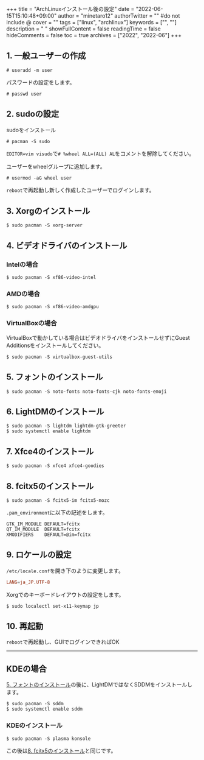 +++
title = "ArchLinuxインストール後の設定"
date = "2022-06-15T15:10:48+09:00"
author = "minetaro12"
authorTwitter = "" #do not include @
cover = ""
tags = ["linux", "archlinux"]
keywords = ["", ""]
description = " "
showFullContent = false
readingTime = false
hideComments = false
toc = true
archives = ["2022", "2022-06"]
+++
## 1. 一般ユーザーの作成

```term
# useradd -m user
```

パスワードの設定をします。

```term
# passwd user
```

## 2. sudoの設定

sudoをインストール

```term
# pacman -S sudo
```

`EDITOR=vim visudo`で`# %wheel ALL=(ALL) AL`をコメントを解除してください。

ユーザーをwheelグループに追加します。

```term
# usermod -aG wheel user
```

`reboot`で再起動し新しく作成したユーザーでログインします。

## 3. Xorgのインストール

```term
$ sudo pacman -S xorg-server
```

## 4. ビデオドライバのインストール

### Intelの場合

```term
$ sudo pacman -S xf86-video-intel
```

### AMDの場合

```term
$ sudo pacman -S xf86-video-amdgpu
```

### VirtualBoxの場合

VirtualBoxで動かしている場合はビデオドライバをインストールせずにGuest Additionsをインストールしてください。

```term
$ sudo pacman -S virtualbox-guest-utils
```

## 5. フォントのインストール

```term
$ sudo pacman -S noto-fonts noto-fonts-cjk noto-fonts-emoji
```

## 6. LightDMのインストール

```term
$ sudo pacman -S lightdm lightdm-gtk-greeter
$ sudo systemctl enable lightdm
```

## 7. Xfce4のインストール

```term
$ sudo pacman -S xfce4 xfce4-goodies
```

## 8. fcitx5のインストール

```term
$ sudo pacman -S fcitx5-im fcitx5-mozc
```

`.pam_environment`に以下の記述をします。

```.pam_environment
GTK_IM_MODULE DEFAULT=fcitx
QT_IM_MODULE  DEFAULT=fcitx
XMODIFIERS    DEFAULT=@im=fcitx
```

## 9. ロケールの設定

`/etc/locale.conf`を開き下のように変更します。

```locale.conf
LANG=ja_JP.UTF-8
```

Xorgでのキーボードレイアウトの設定をします。

```term
$ sudo localectl set-x11-keymap jp
```

## 10. 再起動

`reboot`で再起動し、GUIでログインできればOK

---

## KDEの場合

[5. フォントのインストール](/posts/20220615/archlinux-after-setup/#5-%E3%83%95%E3%82%A9%E3%83%B3%E3%83%88%E3%81%AE%E3%82%A4%E3%83%B3%E3%82%B9%E3%83%88%E3%83%BC%E3%83%AB)の後に、LightDMではなくSDDMをインストールします。

```term
$ sudo pacman -S sddm
$ sudo systemctl enable sddm
```

### KDEのインストール

```term
$ sudo pacman -S plasma konsole
```

この後は[8. fcitx5のインストール](/posts/20220615/archlinux-after-setup/#8-fcitx5%E3%81%AE%E3%82%A4%E3%83%B3%E3%82%B9%E3%83%88%E3%83%BC%E3%83%AB)と同じです。
